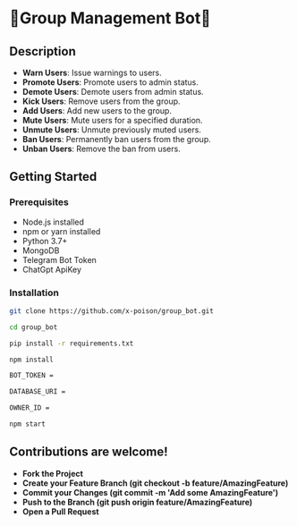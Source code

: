 # 🤖Group Management Bot🤖

## Description
- **Warn Users**: Issue warnings to users.
- **Promote Users**: Promote users to admin status.
- **Demote Users**: Demote users from admin status.
- **Kick Users**: Remove users from the group.
- **Add Users**: Add new users to the group.
- **Mute Users**: Mute users for a specified duration.
- **Unmute Users**: Unmute previously muted users.
- **Ban Users**: Permanently ban users from the group.
- **Unban Users**: Remove the ban from users.


## Getting Started

### Prerequisites
- Node.js installed
- npm or yarn installed
- Python 3.7+
- MongoDB
- Telegram Bot Token
- ChatGpt ApiKey

### Installation

   ```sh
   git clone https://github.com/x-poison/group_bot.git

   cd group_bot

   pip install -r requirements.txt

   npm install
  
   BOT_TOKEN = 

   DATABASE_URI = 

   OWNER_ID =

   npm start

   ```

## Contributions are welcome!

- **Fork the Project**
- **Create your Feature Branch (git checkout -b feature/AmazingFeature)**
- **Commit your Changes (git commit -m 'Add some AmazingFeature')**
- **Push to the Branch (git push origin feature/AmazingFeature)**
- **Open a Pull Request**



